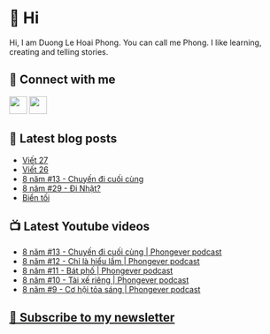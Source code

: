# 👋 Hi

Hi, I am Duong Le Hoai Phong. You can call me Phong. I like learning, creating and telling stories.

## 🔗 Connect with me
[<img height="32" width="32" src="https://cdn.jsdelivr.net/npm/simple-icons@v3/icons/youtube.svg" />](https://www.youtube.com/channel/UCXykqt3V2-9bYXKWZRcH0rA)
[<img height="32" width="32" src="https://cdn.jsdelivr.net/npm/simple-icons@v3/icons/instagram.svg" />](https://www.instagram.com/phongever)

## 📝 Latest blog posts

<!-- BLOG-POST-LIST:START -->
- [Viết 27](https://phongever.substack.com/p/viet-27)
- [Viết 26](https://phongever.substack.com/p/viet-26)
- [8 năm #13 - Chuyến đi cuối cùng](https://phongever.substack.com/p/8-nam-13-chuyen-i-cuoi-cung)
- [8 năm #29 - Đi Nhật?](https://phongever.substack.com/p/8-nam-29-i-nhat)
- [Biển tối](https://phongever.substack.com/p/bien-toi)
<!-- BLOG-POST-LIST:END -->

## 📺 Latest Youtube videos

<!-- YOUTUBE-VIDEO-LIST:START -->
- [8 năm #13 - Chuyến đi cuối cùng | Phongever podcast](https://www.youtube.com/watch?v=DqSbTltlYIg)
- [8 năm #12 - Chỉ là hiểu lầm | Phongever podcast](https://www.youtube.com/watch?v=MuRZRO49Z_M)
- [8 năm #11 - Bát phố | Phongever podcast](https://www.youtube.com/watch?v=CPQrWup88tU)
- [8 năm #10 - Tài xế riêng | Phongever podcast](https://www.youtube.com/watch?v=dqO_wqxtq-A)
- [8 năm #9 - Cơ hội tỏa sáng | Phongever podcast](https://www.youtube.com/watch?v=6vb5JBY9ETY)
<!-- YOUTUBE-VIDEO-LIST:END -->

## [💌 Subscribe to my newsletter](https://phongever.substack.com/)

